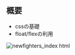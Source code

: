 ## 概要

- cssの基礎
- float/flexの利用

![newfighters_index html](https://user-images.githubusercontent.com/73999137/160316485-77ff7ac1-f2c5-4ec1-b992-938b6a0360d0.png)
